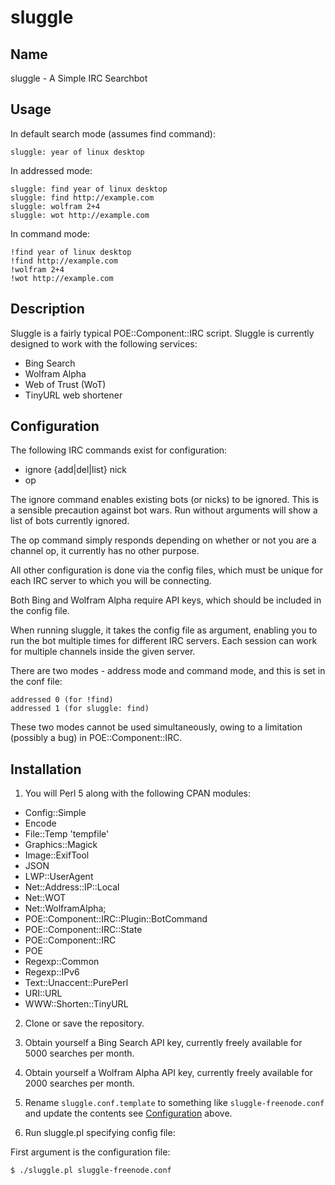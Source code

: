 # sluggle

## Name

sluggle - A Simple IRC Searchbot

## Usage

In default search mode (assumes find command):

    sluggle: year of linux desktop

In addressed mode:

    sluggle: find year of linux desktop
    sluggle: find http://example.com
    sluggle: wolfram 2+4
    sluggle: wot http://example.com

In command mode:

    !find year of linux desktop
    !find http://example.com
    !wolfram 2+4
    !wot http://example.com

## Description

Sluggle is a fairly typical POE::Component::IRC script. 
Sluggle is currently designed to work with the following services:

 * Bing Search
 * Wolfram Alpha
 * Web of Trust (WoT)
 * TinyURL web shortener 

## Configuration

The following IRC commands exist for configuration:

 * ignore {add|del|list} nick
 * op

The ignore command enables existing bots (or nicks) to be ignored. 
This is a sensible precaution against bot wars.
Run without arguments will show a list of bots currently ignored.

The op command simply responds depending on whether or not you are a channel op, it currently has no other purpose.

All other configuration is done via the config files, which must be unique for each IRC server to which you will be connecting.

Both Bing and Wolfram Alpha require API keys, which should be included in the config file.

When running sluggle, it takes the config file as argument, enabling you to run the bot multiple times for different IRC servers. 
Each session can work for multiple channels inside the given server.

There are two modes - address mode and command mode, and this is set in the conf file:

    addressed 0 (for !find)
    addressed 1 (for sluggle: find)

These two modes cannot be used simultaneously, owing to a limitation (possibly a bug) in POE::Component::IRC.

## Installation

 1. You will Perl 5 along with the following CPAN modules:

  * Config::Simple
  * Encode
  * File::Temp 'tempfile'
  * Graphics::Magick
  * Image::ExifTool
  * JSON
  * LWP::UserAgent
  * Net::Address::IP::Local
  * Net::WOT
  * Net::WolframAlpha; 
  * POE::Component::IRC::Plugin::BotCommand
  * POE::Component::IRC::State
  * POE::Component::IRC
  * POE
  * Regexp::Common
  * Regexp::IPv6
  * Text::Unaccent::PurePerl
  * URI::URL
  * WWW::Shorten::TinyURL

 2. Clone or save the repository.

 3. Obtain yourself a Bing Search API key, currently freely available for 5000 searches per month.

 4. Obtain yourself a Wolfram Alpha API key, currently freely available for 2000 searches per month.

 5. Rename `sluggle.conf.template` to something like `sluggle-freenode.conf` and update the contents see [Configuration](#configuration) above.

 6. Run sluggle.pl specifying config file:

First argument is the configuration file:

    $ ./sluggle.pl sluggle-freenode.conf

